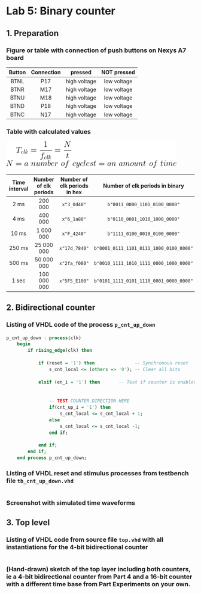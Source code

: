 # Lab 5: Binary counter

## 1. Preparation

### Figure or table with connection of push buttons on Nexys A7 board

| **Button** | **Connection** | **pressed** | **NOT pressed** |
| :-: | :-: | :-: | :-: |
| BTNL | P17 | high voltage | low voltage |
|    BTNR    |      M17       | high voltage |   low voltage   |
|    BTNU    |M18| high voltage |   low voltage   |
|    BTND    |P18| high voltage |   low voltage   |
|    BTNC    |      N17       | high voltage |   low voltage   |

### Table with calculated values

![Clock period](Images/CodeCogsEqn.png)

| **Time interval** | **Number of clk periods** | **Number of clk periods in hex** | **Number of clk periods in binary** |
| :-: | :-: | :-: | :-: |
| 2&nbsp;ms | 200 000 | `x"3_0d40"` | `b"0011_0000_1101_0100_0000"` |
| 4&nbsp;ms |400 000| `x"6_1a80"` | `b"0110_0001_1010_1000_0000"` |
| 10&nbsp;ms |1 000 000| `x"F_4240"` | `b"1111_0100_0010_0100_0000"` |
| 250&nbsp;ms |25 000 000| `x"17d_7840"` | `b"0001_0111_1101_0111_1000_0100_0000"` |
| 500&nbsp;ms |50 000 000| `x"2fa_f080"` | `b"0010_1111_1010_1111_0000_1000_0000"` |
| 1&nbsp;sec | 100 000 000 | `x"5F5_E100"` | `b"0101_1111_0101_1110_0001_0000_0000"` |

## 2. Bidirectional counter

### Listing of VHDL code of the process `p_cnt_up_down`

```vhdl
p_cnt_up_down : process(clk)
    begin
        if rising_edge(clk) then
        
            if (reset = '1') then               -- Synchronous reset
                s_cnt_local <= (others => '0'); -- Clear all bits

            elsif (en_i = '1') then       -- Test if counter is enabled


                -- TEST COUNTER DIRECTION HERE
                if(cnt_up_i = '1') then
                    s_cnt_local <= s_cnt_local + 1;
                else
                    s_cnt_local <= s_cnt_local -1;
                end if;

            end if;
        end if;
    end process p_cnt_up_down;
```



### Listing of VHDL reset and stimulus processes from testbench file `tb_cnt_up_down.vhd`

```vhdl

```



### Screenshot with simulated time waveforms



## 3. Top level

### Listing of VHDL code from source file `top.vhd` with all instantiations for the 4-bit bidirectional counter

```vhdl

```



### (Hand-drawn) sketch of the top layer including both counters, ie a 4-bit bidirectional counter from Part 4 and a 16-bit counter with a different time base from Part Experiments on your own.